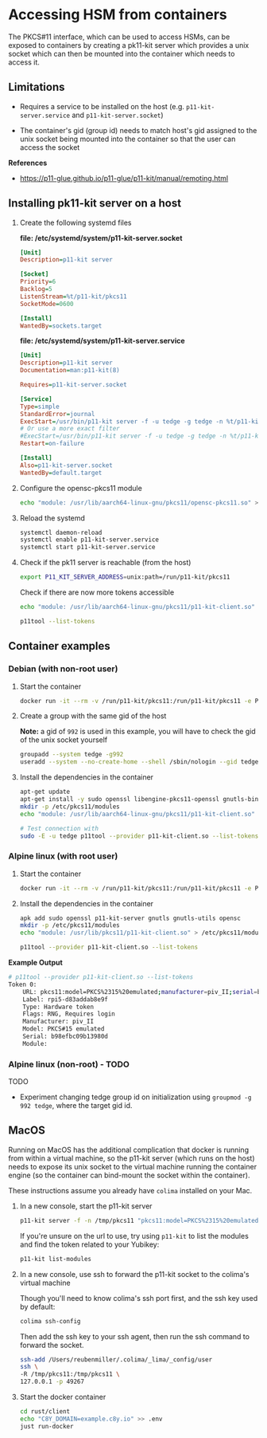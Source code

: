 # Accessing HSM from containers

The PKCS#11 interface, which can be used to access HSMs, can be exposed to containers by creating a pk11-kit server which provides a unix socket which can then be mounted into the container which needs to access it.

## Limitations

* Requires a service to be installed on the host (e.g. `p11-kit-server.service` and `p11-kit-server.socket`)

* The container's gid (group id) needs to match host's gid assigned to the unix socket being mounted into the container so that the user can access the socket

**References**

* https://p11-glue.github.io/p11-glue/p11-kit/manual/remoting.html

## Installing pk11-kit server on a host

1. Create the following systemd files

    **file: /etc/systemd/system/p11-kit-server.socket**

    ```ini
    [Unit]
    Description=p11-kit server

    [Socket]
    Priority=6
    Backlog=5
    ListenStream=%t/p11-kit/pkcs11
    SocketMode=0600

    [Install]
    WantedBy=sockets.target
    ```

    **file: /etc/systemd/system/p11-kit-server.service**

    ```ini
    [Unit]
    Description=p11-kit server
    Documentation=man:p11-kit(8)

    Requires=p11-kit-server.socket

    [Service]
    Type=simple
    StandardError=journal
    ExecStart=/usr/bin/p11-kit server -f -u tedge -g tedge -n %t/p11-kit/pkcs11 pkcs11:model=PKCS%%2315%%20emulated;manufacturer=piv_II;
    # Or use a more exact filter
    #ExecStart=/usr/bin/p11-kit server -f -u tedge -g tedge -n %t/p11-kit/pkcs11 pkcs11:model=PKCS%%2315%%20emulated;manufacturer=piv_II;serial=b98efbc09b13980d;token=rpi5-d83addab8e9f
    Restart=on-failure

    [Install]
    Also=p11-kit-server.socket
    WantedBy=default.target
    ```

1. Configure the opensc-pkcs11 module

    ```sh
    echo "module: /usr/lib/aarch64-linux-gnu/pkcs11/opensc-pkcs11.so" > /usr/share/p11-kit/modules/opensc-pkcs11.module
    ```

1. Reload the systemd

    ```sh
    systemctl daemon-reload
    systemctl enable p11-kit-server.service
    systemctl start p11-kit-server.service
    ```

1. Check if the pk11 server is reachable (from the host)

    ```sh
    export P11_KIT_SERVER_ADDRESS=unix:path=/run/p11-kit/pkcs11
    ```

    Check if there are now more tokens accessible

    ```sh
    echo "module: /usr/lib/aarch64-linux-gnu/pkcs11/p11-kit-client.so" > /etc/pkcs11/modules/p11-kit-client.module

    p11tool --list-tokens
    ```

## Container examples

### Debian (with non-root user)

1. Start the container

    ```sh
    docker run -it --rm -v /run/p11-kit/pkcs11:/run/p11-kit/pkcs11 -e P11_KIT_SERVER_ADDRESS=unix:path=/run/p11-kit/pkcs11 debian:12
    ```

2. Create a group with the same gid of the host

    **Note:** a gid of `992` is used in this example, you will have to check the gid of the unix socket yourself

    ```sh
    groupadd --system tedge -g992
    useradd --system --no-create-home --shell /sbin/nologin --gid tedge tedge
    ```

3. Install the dependencies in the container

    ```sh
    apt-get update
    apt-get install -y sudo openssl libengine-pkcs11-openssl gnutls-bin opensc
    mkdir -p /etc/pkcs11/modules
    echo "module: /usr/lib/aarch64-linux-gnu/pkcs11/p11-kit-client.so" > /etc/pkcs11/modules/p11-kit-client.module

    # Test connection with
    sudo -E -u tedge p11tool --provider p11-kit-client.so --list-tokens
    ```

### Alpine linux (with root user)

1. Start the container

    ```sh
    docker run -it --rm -v /run/p11-kit/pkcs11:/run/p11-kit/pkcs11 -e P11_KIT_SERVER_ADDRESS=unix:path=/run/p11-kit/pkcs11 alpine:3.18
    ```

2. Install the dependencies in the container

    ```sh
    apk add sudo openssl p11-kit-server gnutls gnutls-utils opensc
    mkdir -p /etc/pkcs11/modules
    echo "module: /usr/lib/pkcs11/p11-kit-client.so" > /etc/pkcs11/modules/p11-kit-client.module

    p11tool --provider p11-kit-client.so --list-tokens
    ```

**Example Output**

```sh
# p11tool --provider p11-kit-client.so --list-tokens
Token 0:
	URL: pkcs11:model=PKCS%2315%20emulated;manufacturer=piv_II;serial=b98efbc09b13980d;token=rpi5-d83addab8e9f
	Label: rpi5-d83addab8e9f
	Type: Hardware token
	Flags: RNG, Requires login
	Manufacturer: piv_II
	Model: PKCS#15 emulated
	Serial: b98efbc09b13980d
	Module:
```

### Alpine linux (non-root) - TODO

TODO

* Experiment changing tedge group id on initialization using `groupmod -g 992 tedge`, where the target gid id.


## MacOS

Running on MacOS has the additional complication that docker is running from within a virtual machine, so the p11-kit server (which runs on the host) needs to expose its unix socket to the virtual machine running the container engine (so the container can bind-mount the socket within the container).

These instructions assume you already have `colima` installed on your Mac.

1. In a new console, start the p11-kit server

    ```sh
    p11-kit server -f -n /tmp/pkcs11 "pkcs11:model=PKCS%2315%20emulated"
    ```

    If you're unsure on the url to use, try using `p11-kit` to list the modules and find the token related to your Yubikey:

    ```sh
    p11-kit list-modules
    ```

2. In a new console, use ssh to forward the p11-kit socket to the colima's virtual machine

    Though you'll need to know colima's ssh port first, and the ssh key used by default:

    ```sh
    colima ssh-config
    ```

    Then add the ssh key to your ssh agent, then run the ssh command to forward the socket.

    ```sh
    ssh-add /Users/reubenmiller/.colima/_lima/_config/user
    ssh \
    -R /tmp/pkcs11:/tmp/pkcs11 \
    127.0.0.1 -p 49267
    ```

3. Start the docker container

    ```sh
    cd rust/client
    echo "C8Y_DOMAIN=example.c8y.io" >> .env
    just run-docker
    ```
